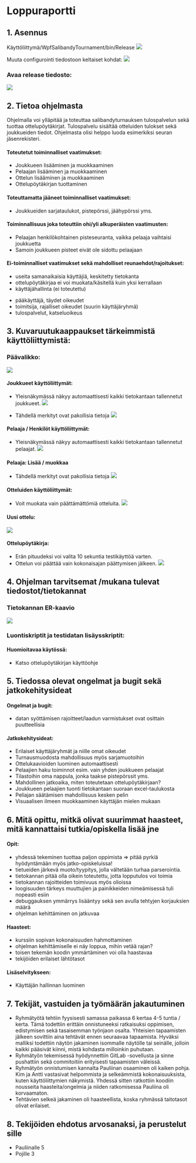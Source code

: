 # Loppuraportti

## 1. Asennus

Käyttöliittymä/WpfSalibandyTournament/bin/Release
![](./kuvat/asennus1_nakyma.png)
 
Muuta configurointi tiedostoon keltaiset kohdat:
![](./kuvat/asennus3_nakyma.png)

### Avaa release tiedosto:
![](./kuvat/asennus3_nakyma.png)

## 2. Tietoa ohjelmasta

Ohjelmalla voi ylläpitää ja toteuttaa salibandyturnauksen tulospalvelun sekä tuottaa ottelupöytäkirjat. Tulospalvelu sisältää otteluiden tulokset sekä joukkueiden tiedot. Ohjelmasta olisi helppo luoda esimerkiksi seuran jäsenrekisteri.

#### Toteutetut toiminnalliset vaatimukset:
-	Joukkueen lisääminen ja muokkaaminen
-	Pelaajan lisääminen ja muokkaaminen
-	Ottelun lisääminen ja muokkaaminen
-	Ottelupöytäkirjan tuottaminen

#### Toteuttamatta jääneet toiminnalliset vaatimukset:
-	Joukkueiden sarjataulukot, pistepörssi, jäähypörssi yms.

#### Toiminnallisuus joka toteuttiin ohi/yli alkuperäisten vaatimusten:
-	Pelaajan henkilökohtainen pisteseuranta, vaikka pelaaja vaihtaisi joukkuetta
-	Samoin joukkueen pisteet eivät ole sidottu pelaajaan

#### Ei-toiminnalliset vaatimukset sekä mahdolliset reunaehdot/rajoitukset:
-	useita samanaikaisia käyttäjiä, keskitetty tietokanta
-	ottelupöytäkirjaa ei voi muokata/käsitellä kuin yksi kerrallaan
-	käyttäjähallinta (ei toteutettu)
  *  pääkäyttäjä, täydet oikeudet
  *  toimitsija, rajalliset oikeudet (suurin käyttäjäryhmä)
  *  tulospalvelut, katseluoikeus
	
	
## 3. Kuvaruutukaappaukset tärkeimmistä käyttöliittymistä:

### Päävalikko:
 ![](./kuvat/kayttoliittyma_nakyma.png)

#### Joukkueet käyttöliittymät:
-	Yleisnäkymässä näkyy automaattisesti kaikki tietokantaan tallennetut joukkueet.
![](./kuvat/joukkueet_nakyma.png)

-	Tähdellä merkityt ovat pakollisia tietoja
![](./kuvat/joukkue_muokkaus_nakyma.png)

#### Pelaaja / Henkilöt käyttöliittymät:
-	Yleisnäkymässä näkyy automaattisesti kaikki tietokantaan tallennetut pelaajat.
![](./kuvat/pelaajat_nakyma.png) 

#### Pelaaja: Lisää / muokkaa 
-	Tähdellä merkityt ovat pakollisia tietoja
 ![](./kuvat/henkilolomake_nakyma.png)

#### Otteluiden käyttöliittymät:
-	Voit muokata vain päättämättömiä otteluita.
 ![](./kuvat/ottelut_nakyma.png) 

#### Uusi ottelu:
  ![](./kuvat/uusi_ottelu_nakyma.png)

#### Ottelupöytäkirja:
-	Erän pituudeksi voi valita 10 sekuntia testikäyttöä varten.
-	Ottelun voi päättää vain kokonaisajan päättymisen jälkeen.
![](./kuvat/ottelupoytakirja_nakyma.png)

## 4. Ohjelman tarvitsemat /mukana tulevat tiedostot/tietokannat

### Tietokannan ER-kaavio
 ![](./kuvat/ER_tietokanta_nakyma.png)
 
### Luontiskriptit ja testidatan lisäysskriptit:
  

#### Huomioitavaa käytössä:
-	Katso ottelupöytäkirjan käyttöohje


## 5. Tiedossa olevat ongelmat ja bugit sekä jatkokehitysideat

#### Ongelmat ja bugit:
-	datan syöttämisen rajoitteet/laadun varmistukset ovat osittain puutteellisia

#### Jatkokehitysideat:
-	Erilaiset käyttäjäryhmät ja niille omat oikeudet
-	Turnausmuodosta mahdollisuus myös sarjamuotoihin
-	Ottelukaavioiden luominen automaattisesti
-	Pelaajien haku toiminnot esim. vain yhden joukkueen pelaajat
-	Tilastoihin oma nappula, jonka taakse pistepörssit yms.
-	Mahdollinen jatkoaika, miten toteutetaan ottelupöytäkirjaan?
-	Joukkueen pelaajien tuonti tietokantaan suoraan excel-taulukosta
-	Peliajan säätämisen mahdollisuus kesken pelin
-	Visuaalisen ilmeen muokkaaminen käyttäjän mielen mukaan


## 6. Mitä opittu, mitkä olivat suurimmat haasteet, mitä kannattaisi tutkia/opiskella lisää jne

#### Opit: 
-	yhdessä tekeminen tuottaa paljon oppimista => pitää pyrkiä hyödyntämään myös jatko-opiskeluissa!
-	tietueiden järkevä muoto/tyypitys, jolla vältetään turhaa parserointia.
-	tietokannan pitää olla oikein toteutettu, jotta lopputulos voi toimia
-	tietokannan rajoitteiden toimivuus myös olioissa
-	loogisuuden tärkeys muuttujien ja painikkeiden nimeämisessä tuli nopeasti esiin
-	debuggauksen ymmärrys lisääntyy sekä sen avulla tehtyjen korjauksien määrä
-	ohjelman kehittäminen on jatkuvaa

#### Haasteet:
-	kurssiin sopivan kokonaisuuden hahmottaminen
-	ohjelman kehittämiselle ei näy loppua, mihin vetää rajan?
-	toisen tekemän koodin ymmärtäminen voi olla haastavaa
-	tekijöiden erilaiset lähtötasot

#### Lisäselvitykseen:
-	Käyttäjän hallinnan luominen

## 7. Tekijät, vastuiden ja työmäärän jakautuminen

-	Ryhmätyötä tehtiin fyysisesti samassa paikassa 6 kertaa 4-5 tuntia / kerta. Tämä todettiin erittäin onnistuneeksi ratkaisuksi oppimisen, edistymisen sekä tasaisemman työnjaon osalta. Yhteisien tapaamisten jälkeen sovittiin aina tehtävät ennen seuraavaa tapaamista. Hyväksi malliksi todettiin näytön jakaminen isommalle näytölle tai seinälle, jolloin kaikki pääsivät kiinni, mistä kohdasta milloinkin puhutaan.
-	Ryhmätyön tekemisessä hyödynnettiin GitLab -sovellusta ja sinne pushattiin sekä commitoitiin erityisesti tapaamisten väleissä.
-	Ryhmätyön onnistumisen kannalta Pauliinan osaaminen oli kaiken pohja. Kim ja Antti vastasivat helpommista ja selkeämmistä kokonaisuuksista, kuten käyttöliittymien näkymistä. Yhdessä sitten ratkottiin koodiin nousseita haasteita/ongelmia ja niiden ratkomisessa Pauliina oli korvaamaton.
-	Tehtävien selkeä jakaminen oli haasteellista, koska ryhmässä taitotasot olivat erilaiset.


## 8. Tekijöiden ehdotus arvosanaksi, ja perustelut sille
- Pauliinalle 5
- Pojille 3
